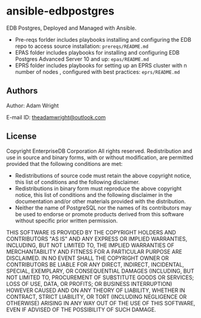 # ansible-edbpostgres
EDB Postgres, Deployed and Managed with Ansible. 

* Pre-reqs forlder includes playbooks installing and configuring the EDB repo to access source installation: `prereqs/README.md`
* EPAS folder includes playbooks for installing and configuring EDB Postgres Advanced Server 10 and up: `epas/README.md`
* EPRS folder includes playbooks for setting up an EPRS cluster with n number of nodes , configured with best practices: `eprs/README.md`

## Authors

  Author: Adam Wright 
  
  E-mail ID: theadamwright@outlook.com

## License

 Copyright EnterpriseDB Corporation
 All rights reserved.
 Redistribution and use in source and binary forms, with or without
 modification, are permitted provided that the following conditions are
 met:

*  Redistributions of source code must retain the above copyright
     notice, this list of conditions and the following disclaimer.
*  Redistributions in binary form must reproduce the above copyright
      notice, this list of conditions and the following disclaimer in
      the documentation and/or other materials provided with the
      distribution.
* Neither the name of PostgreSQL nor the names of its contributors
      may be used to endorse or promote products derived from this
      software without specific prior written permission.
 
THIS SOFTWARE IS PROVIDED BY THE COPYRIGHT HOLDERS AND CONTRIBUTORS
"AS IS" AND ANY EXPRESS OR IMPLIED WARRANTIES, INCLUDING, BUT NOT
 LIMITED TO, THE IMPLIED WARRANTIES OF MERCHANTABILITY AND FITNESS
 FOR A PARTICULAR PURPOSE ARE DISCLAIMED. IN NO EVENT SHALL THE
 COPYRIGHT OWNER OR CONTRIBUTORS BE LIABLE FOR ANY DIRECT, INDIRECT,
 INCIDENTAL, SPECIAL, EXEMPLARY, OR CONSEQUENTIAL DAMAGES (INCLUDING,
 BUT NOT LIMITED TO, PROCUREMENT OF SUBSTITUTE GOODS OR SERVICES;
 LOSS OF USE, DATA, OR PROFITS; OR BUSINESS INTERRUPTION) HOWEVER
 CAUSED AND ON ANY THEORY OF LIABILITY, WHETHER IN CONTRACT, STRICT
 LIABILITY, OR TORT (INCLUDING NEGLIGENCE OR OTHERWISE) ARISING IN
 ANY WAY OUT OF THE USE OF THIS SOFTWARE, EVEN IF ADVISED OF THE
 POSSIBILITY OF SUCH DAMAGE.